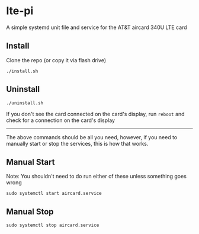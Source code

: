 # lte-pi

A simple systemd unit file and service for the AT&T aircard 340U LTE card

## Install
Clone the repo (or copy it via flash drive)
```
./install.sh
```

## Uninstall
```
./uninstall.sh
```
If you don't see the card connected on the card's display, run `reboot` and check for a connection on the card's display

---
The above commands should be all you need, however, if you need to manually start or stop the services, this is how that works.

## Manual Start
Note: You shouldn't need to do run either of these unless something goes wrong
```
sudo systemctl start aircard.service
```

## Manual Stop
```
sudo systemctl stop aircard.service
```
